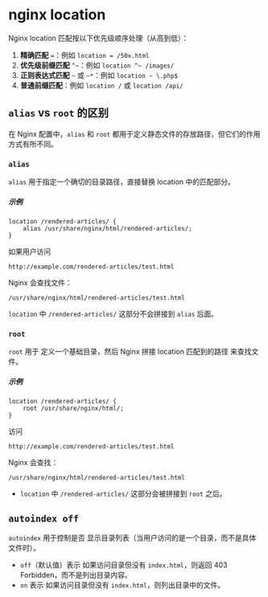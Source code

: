 # nginx location

Nginx location 匹配按以下优先级顺序处理（从高到低）：

1. **精确匹配** `=`：例如 `location = /50x.html`
2. **优先级前缀匹配** `^~`：例如 `location ^~ /images/`
3. **正则表达式匹配** `~` 或 `~*`：例如 `location ~ \.php$`
4. **普通前缀匹配**：例如 `location /` 或 `location /api/`

## `alias` vs `root` 的区别

在 Nginx 配置中，`alias` 和 `root` 都用于定义静态文件的存放路径，但它们的作用方式有所不同。

### `alias`

`alias` 用于指定一个确切的目录路径，直接替换 location 中的匹配部分。

##### **示例**

```nginx
location /rendered-articles/ {
    alias /usr/share/nginx/html/rendered-articles/;
}
```

如果用户访问 

```
http://example.com/rendered-articles/test.html
```

Nginx 会查找文件：

```
/usr/share/nginx/html/rendered-articles/test.html
```

`location` 中 `/rendered-articles/` 这部分不会拼接到 `alias` 后面。



### `root`

`root` 用于 定义一个基础目录，然后 Nginx 拼接 location 匹配到的路径 来查找文件。

##### **示例**

```nginx
location /rendered-articles/ {
    root /usr/share/nginx/html/;
}
```

访问 

```
http://example.com/rendered-articles/test.html
```

Nginx 会查找：

```
/usr/share/nginx/html/rendered-articles/test.html
```

- `location` 中 `/rendered-articles/` 这部分会被拼接到 `root` 之后。





## `autoindex off`

`autoindex` 用于控制是否 显示目录列表（当用户访问的是一个目录，而不是具体文件时）。

- `off`（默认值）表示 如果访问目录但没有 `index.html`，则返回 403 Forbidden，而不是列出目录内容。
- `on` 表示 如果访问目录但没有 `index.html`，则列出目录中的文件。